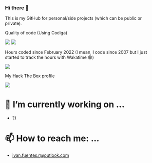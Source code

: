 ### Hi there 👋 

This is my GitHub for personal/side projects (which can be public or private). 

Quality of code (Using Codiga)


<img src="https://api.codiga.io/project/29683/score/svg"> <img src="https://api.codiga.io/project/29683/status/svg">


Hours coded since February 2022 (I mean, I code since 2007 but I just started to track the hours with Wakatime 😁)


<img src="https://wakatime.com/badge/user/be04de5f-3444-4fd5-82e1-b183e6dbf471.svg">

My Hack The Box profile


<img src="https://www.hackthebox.com/badge/image/260955">

# 🔭 I’m currently working on ...
- ?)

# 📫 How to reach me: ...
- ivan.fuentes.r@outlook.com
